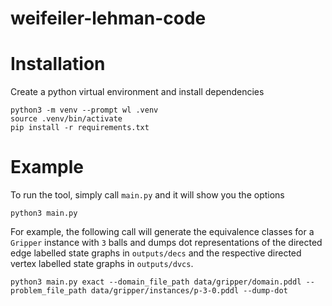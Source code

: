# weifeiler-lehman-code


# Installation

Create a python virtual environment and install dependencies

```console
python3 -m venv --prompt wl .venv
source .venv/bin/activate
pip install -r requirements.txt
```

# Example

To run the tool, simply call `main.py` and it will show you the options

```console
python3 main.py
```

For example, the following call will generate the equivalence classes for a `Gripper` instance with `3` balls and dumps dot representations of the directed edge labelled state graphs in `outputs/decs` and the respective directed vertex labelled state graphs in `outputs/dvcs`.

```
python3 main.py exact --domain_file_path data/gripper/domain.pddl --problem_file_path data/gripper/instances/p-3-0.pddl --dump-dot
```
